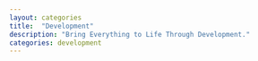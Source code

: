 ```yaml
---
layout: categories
title:  "Development"
description: "Bring Everything to Life Through Development."
categories: development
---
```

